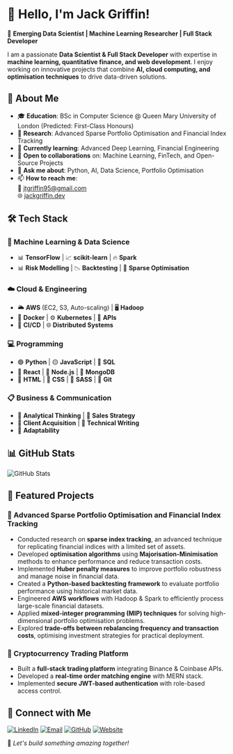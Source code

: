 # 👋 Hello, I'm Jack Griffin!

🚀 **Emerging Data Scientist | Machine Learning Researcher | Full Stack Developer**

I am a passionate **Data Scientist & Full Stack Developer** with expertise in **machine learning, quantitative finance, and web development**. I enjoy working on innovative projects that combine **AI, cloud computing, and optimisation techniques** to drive data-driven solutions.


## 🚀 About Me
- 🎓 **Education**: BSc in Computer Science @ Queen Mary University of London (Predicted: First-Class Honours)  
- 🔬 **Research**: Advanced Sparse Portfolio Optimisation and Financial Index Tracking  
- 🌱 **Currently learning**: Advanced Deep Learning, Financial Engineering  
- 🤝 **Open to collaborations** on: Machine Learning, FinTech, and Open-Source Projects  
- 💬 **Ask me about**: Python, AI, Data Science, Portfolio Optimisation  
- 📫 **How to reach me**:  
  📧 [jtgriffin95@gmail.com](mailto:jtgriffin95@gmail.com)  
  🌐 [jackgriffin.dev](https://jackgriffin.dev)  


## 🛠️ Tech Stack

### 🧠 Machine Learning & Data Science
- 📊 **TensorFlow** | 📈 **scikit-learn** | 🔥 **Spark**
- 📊 **Risk Modelling** | 📉 **Backtesting** | 📐 **Sparse Optimisation**

### ☁️ Cloud & Engineering
- 🌥️ **AWS** (EC2, S3, Auto-scaling) | 🖥️ **Hadoop**
- 🐳 **Docker** | ⚙️ **Kubernetes** | 🔄 **APIs**
- 🔄 **CI/CD** | 🌐 **Distributed Systems**

### 💻 Programming
- 🟢 **Python** | 🟡 **JavaScript** | 🔵 **SQL**
- 🔹 **React** | 🔹 **Node.js** | 🔹 **MongoDB**
- 🔹 **HTML** | 🔹 **CSS** | 🔹 **SASS** | 🔹 **Git**

### 📋 Business & Communication
- 🧠 **Analytical Thinking** | 💼 **Sales Strategy**
- 🤝 **Client Acquisition** | 📝 **Technical Writing**
- 🔄 **Adaptability**


## 📊 GitHub Stats
![GitHub Stats](https://github-readme-stats.vercel.app/api?username=griffin1995&show_icons=true&theme=radical)  


## 🌟 Featured Projects

### 🔹 Advanced Sparse Portfolio Optimisation and Financial Index Tracking
- Conducted research on **sparse index tracking**, an advanced technique for replicating financial indices with a limited set of assets.
- Developed **optimisation algorithms** using **Majorisation-Minimisation** methods to enhance performance and reduce transaction costs.
- Implemented **Huber penalty measures** to improve portfolio robustness and manage noise in financial data.
- Created a **Python-based backtesting framework** to evaluate portfolio performance using historical market data.
- Engineered **AWS workflows** with Hadoop & Spark to efficiently process large-scale financial datasets.
- Applied **mixed-integer programming (MIP) techniques** for solving high-dimensional portfolio optimisation problems.
- Explored **trade-offs between rebalancing frequency and transaction costs**, optimising investment strategies for practical deployment.

### 🔹 Cryptocurrency Trading Platform
- Built a **full-stack trading platform** integrating Binance & Coinbase APIs.  
- Developed a **real-time order matching engine** with MERN stack.  
- Implemented **secure JWT-based authentication** with role-based access control.  



## 🔗 Connect with Me  
<p>
  <a href="https://linkedin.com/in/jackgriffindev"><img src="https://img.shields.io/badge/LinkedIn-FFFFFF?style=for-the-badge&logo=linkedin&logoColor=black" alt="LinkedIn"></a>
  <a href="mailto:jtgriffin95@gmail.com"><img src="https://img.shields.io/badge/Email-FFFFFF?style=for-the-badge&logo=gmail&logoColor=black" alt="Email"></a>
  <a href="https://github.com/griffin1995"><img src="https://img.shields.io/badge/GitHub-FFFFFF?style=for-the-badge&logo=github&logoColor=black" alt="GitHub"></a>
  <a href="https://jackgriffin.dev"><img src="https://img.shields.io/badge/Website-FFFFFF?style=for-the-badge&logo=web&logoColor=black" alt="Website"></a>
</p>

🚀 *Let's build something amazing together!*
